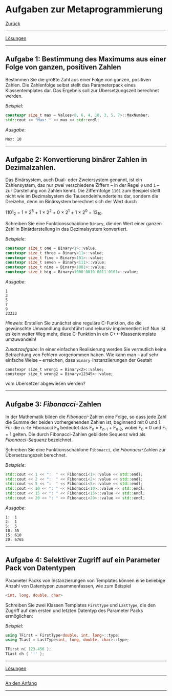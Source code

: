 # Aufgaben zur Metaprogrammierung

[Zurück](Exercises.md)

---

[Lösungen](Exercises_07_Metaprogramming.cpp)

---

## Aufgabe 1: Bestimmung des Maximums aus einer Folge von ganzen, positiven Zahlen

Bestimmen Sie die größte Zahl aus einer Folge von ganzen, positiven Zahlen.
Die Zahlenfolge selbst stellt das Parameterpack eines Klassentemplates dar.
Das Ergebnis soll zur Übersetzungszeit berechnet werden.

*Beispiel*:

```cpp
constexpr size_t max = Values<8, 6, 4, 10, 3, 5, 7>::MaxNumber;
std::cout << "Max: " << max << std::endl;
```

*Ausgabe*:

```
Max: 10
```

---

## Aufgabe 2: Konvertierung binärer Zahlen in Dezimalzahlen.

Das Binärsystem, auch Dual- oder Zweiersystem genannt, ist ein Zahlensystem, das nur zwei verschiedene
Ziffern &ndash; in der Regel `0` und `1` &ndash; zur Darstellung von Zahlen kennt. Die Ziffernfolge `1101` zum
Beispiel stellt nicht wie im Dezimalsystem die Tausendeinhunderteins dar, sondern die Dreizehn, denn
im Binärsystem berechnet sich der Wert durch

1101<sub>2</sub> = 1 &times; 2<sup>3</sup> + 1 &times; 2<sup>2</sup> + 0 &times; 2<sup>1</sup> + 1 &times; 2<sup>0</sup> = 13<sub>10</sub>.

Schreiben Sie eine Funktionsschablone `Binary`, die den Wert einer ganzen Zahl in Binärdarstellung in
das Dezimalsystem konvertiert.

*Beispiele*:

```cpp
constexpr size_t one = Binary<1>::value;
constexpr size_t three = Binary<11>::value;
constexpr size_t five = Binary<101>::value;
constexpr size_t seven = Binary<111>::value;
constexpr size_t nine = Binary<1001>::value;
constexpr size_t big = Binary<1000'0010'0011'0101>::value;
```

*Ausgabe*:

```
1
3
5
7
9
33333
```

*Hinweis*: Erstellen Sie zunächst eine reguläre C-Funktion, die die gewünschte Umwandlung durchführt und
rekursiv implementiert ist! Nun ist es kein weiter Weg mehr, diese C-Funktion in ein C++-Klassentemplate umzuwandeln!

*Zusatzaufgabe*: In einer einfachen Realisierung werden Sie vermutlich keine Betrachtung von Fehlern
vorgenommen haben. Wie kann man &ndash; auf sehr einfache Weise &ndash; erreichen,
dass `Binary`-Instanziierungen der Gestalt

```
constexpr size_t wrong1 = Binary<2>::value;
constexpr size_t wrong2 = Binary<12345>::value;
```

vom Übersetzer abgewiesen werden?

---

## Aufgabe 3: *Fibonacci*-Zahlen

In der Mathematik bilden die *Fibonacci*-Zahlen eine Folge,
so dass jede Zahl die Summe der beiden vorhergehenden Zahlen ist, beginnend mit 0 und 1. 
Für die *n*.-te Fibonacci F<sub>*n*</sub> bedeutet das F<sub>*n*</sub> = F<sub>*n*-1</sub> + F<sub>*n*-2</sub>,
wobei F<sub>0</sub> = 0 und F<sub>1</sub> = 1 gelten.
Die durch Fibonacci-Zahlen gebildete Sequenz wird als *Fibonacci*-*Sequenz* bezeichnet.

Schreiben Sie eine Funktionsschablone `Fibonacci`, die *Fibonacci*-Zahlen zur Übersetzungszeit berechnet.

*Beispiele*:

```cpp
std::cout << 1 << ":  " << Fibonacci<1>::value << std::endl;
std::cout << 2 << ":  " << Fibonacci<2>::value << std::endl;
std::cout << 5 << ":  " << Fibonacci<5>::value << std::endl;
std::cout << 10 << ": " << Fibonacci<10>::value << std::endl;
std::cout << 15 << ": " << Fibonacci<15>::value << std::endl;
std::cout << 20 << ": " << Fibonacci<20>::value << std::endl;
```

*Ausgabe*:

```
1:  1
2:  1
5:  5
10: 55
15: 610
20: 6765
```

---

## Aufgabe 4: Selektiver Zugriff auf ein Parameter Pack von Datentypen


Parameter Packs von Instanzierungen von Templates können eine beliebige Anzahl
von Datentypen zusammenfassen, wie zum Beispiel

```cpp
<int, long, double, char>
```

Schreiben Sie zwei Klassen Templates `FirstType` und `LastType`,
die den Zugriff auf den ersten und letzten Datentyp des Parameter Packs ermöglichen:

*Beispiel*:

```cpp
using TFirst = FirstType<double, int, long>::type;
using TLast = LastType<int, long, double, char>::type;

TFirst n{ 123.456 };
TLast ch { '!' };
```

---

[Lösungen](Exercises_07_Metaprogramming.cpp)

---

[An den Anfang](#Aufgaben-zur-Metaprogrammierung)

---
